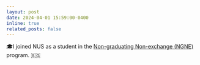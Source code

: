 ```yaml
---
layout: post
date: 2024-04-01 15:59:00-0400
inline: true
related_posts: false
---
```


🎓I joined NUS as a student in the [Non-graduating Non-exchange (NGNE)](https://www.comp.nus.edu.sg/~ngne/) program. 🇸🇬

